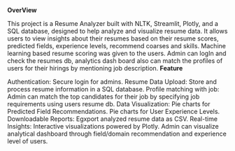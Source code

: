 **OverView**


This project is a Resume Analyzer built with NLTK, Streamlit, Plotly, and a SQL database, designed to help analyze and visualize resume data. 
It allows users to view insights about their resumes based on their resume scores, predicted fields, experience levels, recommend coarses and skills.
Machine learning based resume scoring was given to the users.
Admin can logIn and check the resumes db, analytics dash board also can match the profiles of users for their hirings by mentioning job description.
**Feature**


Authentication: Secure login for admins.
Resume Data Upload: Store and process resume information in a SQL database.
Profile matching with job: Admin can match the top candidates for their job by specifying job requirements using users resume db.
Data Visualization:
Pie charts for Predicted Field Recommendations.
Pie charts for User Experience Levels.
Downloadable Reports: Egxport analyzed resume data as CSV.
Real-time Insights: Interactive visualizations powered by Plotly.
Admin can visualize analytical dashboard through field/domain recommendation and experience level of users.


